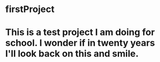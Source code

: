 # firstProject
# This is a test project I am doing for school. I wonder if in twenty years I'll look back on this and smile.
